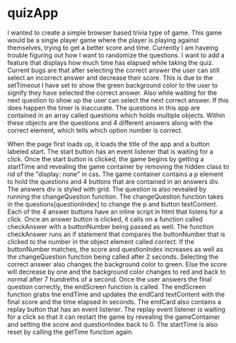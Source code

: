 # quizApp

I wanted to create a simple browser based trivia type of game. This game would be a single player game where the player is playing against themselves, trying to get a better score and time. Currently I am haveing trouble figuring out how I want to randomize the questions. I want to add a feature that displays how much time has elapsed while taking the quiz. Current bugs are that after selecting the correct answer the user can still select an incorrect answer and decrease their score. This is due to the setTimeout I have set to show the green background color to the user to signify they have selected the correct answer. Also while waiting for the next question to show up the user can select the next correct answer. If this does happen the timer is inaccurate. The questions in this app are contained in an array called questions which holds multiple objects. Within these objects are the questions and 4 different answers along with the correct element, which tells which option number is correct. 

When the page first loads up, it loads the title of the app and a button labeled start. The start button has an event listener that is waiting for a click. Once the start button is clicked, the game begins by getting a startTime and revealing the game container by removing the hidden class to rid of the "display: none" in css. The game container contains a p element to hold the questions and 4 buttons that are contained in an answers div. The answers div is styled with grid. The question is also revealed by running the changeQuestion function. The changeQuestion function takes in the questions[questionIndex] to change the p and button textContent. Each of the 4 answer buttons have an inline script in html that listens for a click. Once an answer button is clicked, it calls on a function called checkAnswer with a buttonNumber being passed as well. The function checkAnswer runs an if statement that compares the buttonNumber that is clicked to the number in the object element called correct. If the buttonNumber matches, the score and questionIndex increases as well as the changeQuestion function being called after 2 seconds. Selecting the correct answer also changes the background color to green.  Else the score will decrease by one and the background color changes to red and back to normal after 7 hundreths of a second. Once the user answers the final question correctly, the endScreen function is called. The endScreen function grabs tne endTime and updates the endCard textContent with the final score and the time elapsed in seconds. The endCard also contains a replay button that has an event listener. The replay event listener is waiting for a click so that it can restart the game by revealing the gameContainer and setting the score and questionIndex back to 0. The startTime is also reset by calling the getTime function again. 